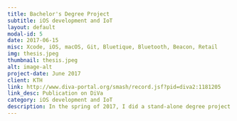 ```yaml
---
title: Bachelor's Degree Project
subtitle: iOS development and IoT
layout: default
modal-id: 5
date: 2017-06-15
misc: Xcode, iOS, macOS, Git, Bluetique, Bluetooth, Beacon, Retail
img: thesis.jpeg
thumbnail: thesis.jpeg
alt: image-alt
project-date: June 2017
client: KTH
link: http://www.diva-portal.org/smash/record.jsf?pid=diva2:1181205
link_desc: Publication on DiVa
category: iOS development and IoT
description: In the spring of 2017, I did a stand-alone degree project at the undergraduate level as part of the MSc program at KTH. The purpose of the work was to explore the possibilities of indoor maps for retail and large department stores using bluetooth beacons. The focus was on streamlining the process of finding goods, and getting additional information about these goods. An iOS application was developed with the functions navigation and localization, as well as the ability to scan barcodes for more information about a product and its stock status. The application was tested in small qualitative tests in the form of common scenarios within retail and showed promising results for how this type of technology can enhance the buying process. 
---
```

